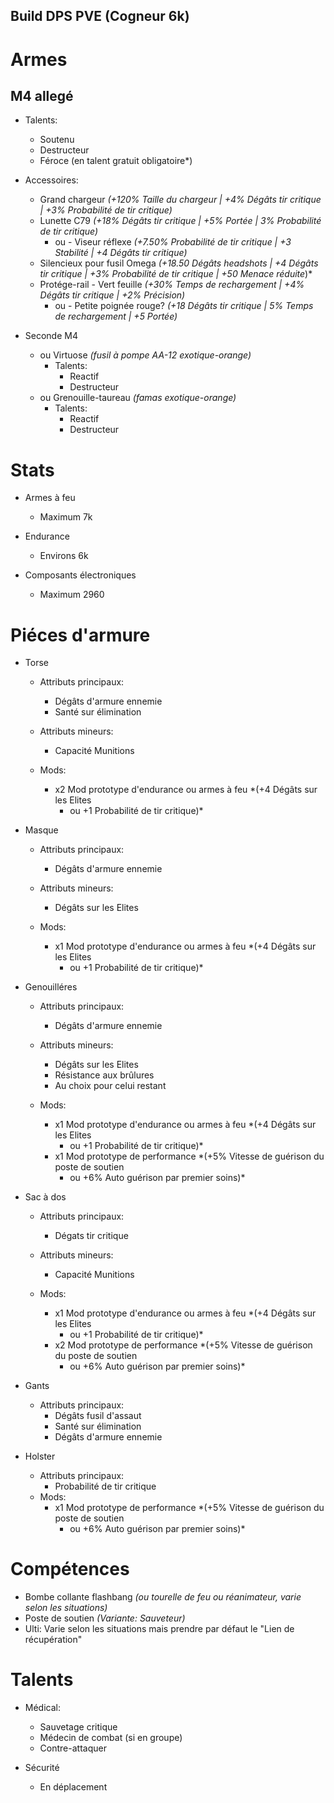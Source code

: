 ## Build DPS PVE (Cogneur 6k)

# Armes
## M4 allegé
- Talents:
    - Soutenu
    - Destructeur
    - Féroce (en talent gratuit obligatoire*)
    
- Accessoires:
    - Grand chargeur *(+120% Taille du chargeur | +4% Dégâts tir critique | +3% Probabilité de tir critique)*
    - Lunette C79 *(+18% Dégâts tir critique | +5% Portée | 3% Probabilité de tir critique)*
        - ou - Viseur réflexe *(+7.50% Probabilité de tir critique | +3 Stabilité | +4 Dégâts tir critique)*
    - Silencieux pour fusil Omega *(+18.50 Dégâts headshots | +4 Dégâts tir critique | +3% Probabilité de tir critique | +50 Menace réduite*)*
    - Protége-rail - Vert feuille *(+30% Temps de rechargement | +4% Dégâts tir critique | +2% Précision)*
        - ou - Petite poignée rouge? *(+18 Dégâts tir critique | 5% Temps de rechargement | +5 Portée)*

- Seconde M4 
    - ou Virtuose *(fusil à pompe AA-12 exotique-orange)*
        - Talents:
            - Reactif
            - Destructeur
    - ou Grenouille-taureau *(famas exotique-orange)*
        - Talents:
            - Reactif
            - Destructeur


# Stats
- Armes à feu
    - Maximum 7k

- Endurance
    - Environs 6k

- Composants électroniques
    - Maximum 2960


# Piéces d'armure
- Torse
    - Attributs principaux:
        - Dégâts d'armure ennemie
        - Santé sur élimination
    
    - Attributs mineurs:
        - Capacité Munitions

    - Mods:
        - x2 Mod prototype d'endurance ou armes à feu *(+4 Dégâts sur les Elites 
            - ou +1 Probabilité de tir critique)*

- Masque
    - Attributs principaux:
        - Dégâts d'armure ennemie
        
    - Attributs mineurs:
        - Dégâts sur les Elites

    - Mods:
        - x1 Mod prototype d'endurance ou armes à feu *(+4 Dégâts sur les Elites 
            - ou +1 Probabilité de tir critique)*

- Genouilléres
    - Attributs principaux:
        - Dégâts d'armure ennemie

    - Attributs mineurs:
        - Dégâts sur les Elites
        - Résistance aux brûlures
        - Au choix pour celui restant

    - Mods:
        - x1 Mod prototype d'endurance ou armes à feu *(+4 Dégâts sur les Elites 
            - ou +1 Probabilité de tir critique)*
        - x1 Mod prototype de performance *(+5% Vitesse de guérison du poste de soutien 
            - ou +6% Auto guérison par premier soins)*

- Sac à dos
    - Attributs principaux:
        - Dégats tir critique

    - Attributs mineurs:
        - Capacité Munitions

    - Mods:
        - x1 Mod prototype d'endurance ou armes à feu *(+4 Dégâts sur les Elites 
            - ou +1 Probabilité de tir critique)*
        - x2 Mod prototype de performance *(+5% Vitesse de guérison du poste de soutien 
            - ou +6% Auto guérison par premier soins)*

- Gants
    - Attributs principaux:
        - Dégâts fusil d'assaut
        - Santé sur élimination
        - Dégâts d'armure ennemie

- Holster
     - Attributs principaux:
        - Probabilité de tir critique
    - Mods:
        - x1 Mod prototype de performance *(+5% Vitesse de guérison du poste de soutien 
            - ou +6% Auto guérison par premier soins)*


# Compétences
- Bombe collante flashbang *(ou tourelle de feu ou réanimateur, varie selon les situations)*
- Poste de soutien *(Variante: Sauveteur)*
- Ulti: Varie selon les situations mais prendre par défaut le "Lien de récupération"


# Talents
- Médical:
    - Sauvetage critique
    - Médecin de combat (si en groupe)
    - Contre-attaquer

- Sécurité
    - En déplacement
